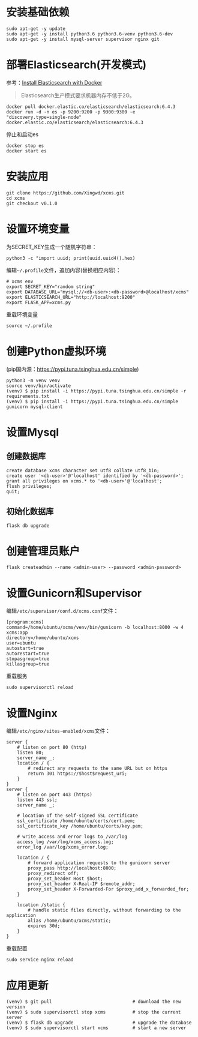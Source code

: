 # 安装基础依赖
```
sudo apt-get -y update
sudo apt-get -y install python3.6 python3.6-venv python3.6-dev
sudo apt-get -y install mysql-server supervisor nginx git
```

# 部署Elasticsearch(开发模式)
参考：[Install Elasticsearch with Docker](https://www.elastic.co/guide/en/elasticsearch/reference/6.4/docker.html)

> Elasticsearch生产模式要求机器内存不低于2G。
```
docker pull docker.elastic.co/elasticsearch/elasticsearch:6.4.3
docker run -d -n es -p 9200:9200 -p 9300:9300 -e "discovery.type=single-node" docker.elastic.co/elasticsearch/elasticsearch:6.4.3
```
停止和启动es
```
docker stop es
docker start es
```

# 安装应用
```
git clone https://github.com/Xingwd/xcms.git
cd xcms
git checkout v0.1.0
```

# 设置环境变量
为SECRET_KEY生成一个随机字符串：
```
python3 -c "import uuid; print(uuid.uuid4().hex)
```

编辑`~/.profile`文件，追加内容(替换相应内容)：
```
# xcms env
export SECRET_KEY="random string"
export DATABASE_URL="mysql://<db-user>:<db-password>@localhost/xcms"
export ELASTICSEARCH_URL="http://localhost:9200"
export FLASK_APP=xcms.py
```

重载环境变量
```
source ~/.profile
```


# 创建Python虚拟环境
(pip国内源：https://pypi.tuna.tsinghua.edu.cn/simple)
```
python3 -m venv venv
source venv/bin/activate
(venv) $ pip install -i https://pypi.tuna.tsinghua.edu.cn/simple -r requirements.txt
(venv) $ pip install -i https://pypi.tuna.tsinghua.edu.cn/simple gunicorn mysql-client
```

# 设置Mysql
## 创建数据库
```
create database xcms character set utf8 collate utf8_bin;
create user '<db-user>'@'localhost' identified by '<db-password>';
grant all privileges on xcms.* to '<db-user>'@'localhost';
flush privileges;
quit;
```

## 初始化数据库
```
flask db upgrade
```


# 创建管理员账户
```
flask createadmin --name <admin-user> --password <admin-password>
```

# 设置Gunicorn和Supervisor
编辑`/etc/supervisor/conf.d/xcms.conf`文件：
```
[program:xcms]
command=/home/ubuntu/xcms/venv/bin/gunicorn -b localhost:8000 -w 4 xcms:app
directory=/home/ubuntu/xcms
user=ubuntu
autostart=true
autorestart=true
stopasgroup=true
killasgroup=true
```

重载服务
```
sudo supervisorctl reload
```

# 设置Nginx
编辑`/etc/nginx/sites-enabled/xcms`文件：
```
server {
    # listen on port 80 (http)
    listen 80;
    server_name _;
    location / {
        # redirect any requests to the same URL but on https
        return 301 https://$host$request_uri;
    }
}
server {
    # listen on port 443 (https)
    listen 443 ssl;
    server_name _;

    # location of the self-signed SSL certificate
    ssl_certificate /home/ubuntu/certs/cert.pem;
    ssl_certificate_key /home/ubuntu/certs/key.pem;

    # write access and error logs to /var/log
    access_log /var/log/xcms_access.log;
    error_log /var/log/xcms_error.log;

    location / {
        # forward application requests to the gunicorn server
        proxy_pass http://localhost:8000;
        proxy_redirect off;
        proxy_set_header Host $host;
        proxy_set_header X-Real-IP $remote_addr;
        proxy_set_header X-Forwarded-For $proxy_add_x_forwarded_for;
    }

    location /static {
        # handle static files directly, without forwarding to the application
        alias /home/ubuntu/xcms/static;
        expires 30d;
    }
}
```

重载配置
```
sudo service nginx reload
```

# 应用更新
```
(venv) $ git pull                              # download the new version
(venv) $ sudo supervisorctl stop xcms          # stop the current server
(venv) $ flask db upgrade                      # upgrade the database
(venv) $ sudo supervisorctl start xcms         # start a new server
```
